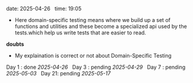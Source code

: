 date: 2025-04-26  
time: 19:05  

  - Here domain-specific testing means where we build up a set of functions and utilities and these become a specialized api used by the tests.which help us write tests that are easier to read.

**doubts**
- My explaination is correct or not about Domain-Specific Testing


Day 1 : done *2025-04-26*  
Day 3 : pending *2025-04-29*  
Day 7 : pending *2025-05-03*  
Day 21: pending *2025-05-17*